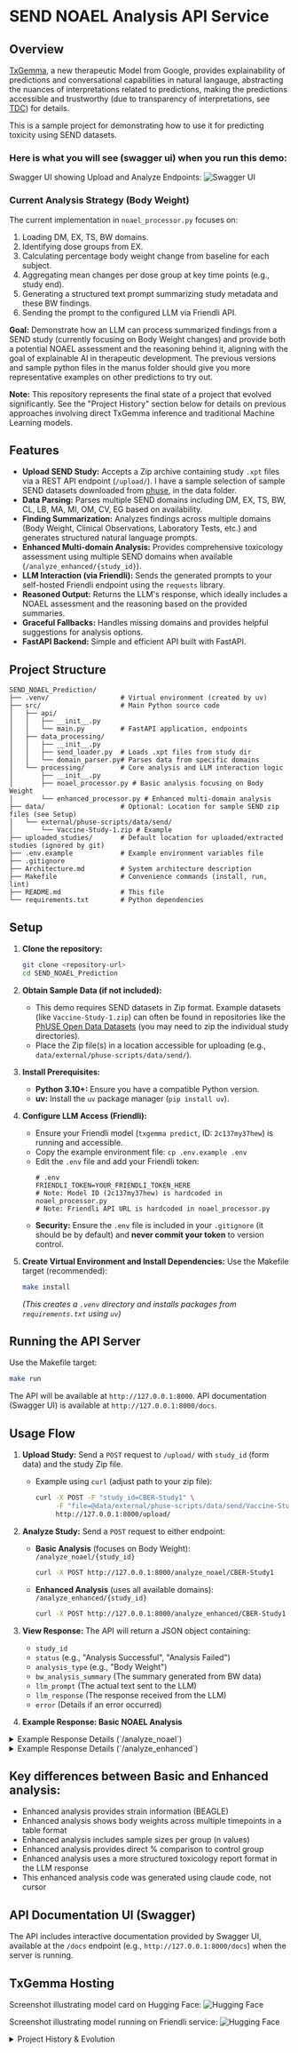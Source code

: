 # SEND NOAEL Analysis API Service

## Overview

[TxGemma](https://arxiv.org/abs/2504.06196v1), a new therapeutic Model from Google, provides explainability of predictions and conversational capabilities in natural langauge, abstracting the nuances of interpretations related to predictions, making the predictions accessible and trustworthy (due to transparency of interpretations, see [TDC](https://tdcommons.ai/)) for details.

This is a sample project for demonstrating how to use it for predicting toxicity using SEND datasets.

### Here is what you will see (swagger ui) when you run this demo:

Swagger UI showing Upload and Analyze Endpoints:
![Swagger UI](images/swagger_ui_demo.png)

### Current Analysis Strategy (Body Weight)

The current implementation in `noael_processor.py` focuses on:
1.  Loading DM, EX, TS, BW domains.
2.  Identifying dose groups from EX.
3.  Calculating percentage body weight change from baseline for each subject.
4.  Aggregating mean changes per dose group at key time points (e.g., study end).
5.  Generating a structured text prompt summarizing study metadata and these BW findings.
6.  Sending the prompt to the configured LLM via Friendli API.


**Goal:** Demonstrate how an LLM can process summarized findings from a SEND study (currently focusing on Body Weight changes) and provide both a potential NOAEL assessment and the reasoning behind it, aligning with the goal of explainable AI in therapeutic development. The previous versions and sample python files in the manus folder should give you more representative examples on other predictions to try out.

**Note:** This repository represents the final state of a project that evolved significantly. See the "Project History" section below for details on previous approaches involving direct TxGemma inference and traditional Machine Learning models.

## Features

*   **Upload SEND Study:** Accepts a Zip archive containing study `.xpt` files via a REST API endpoint (`/upload/`). I have a sample selection of sample SEND datasets downloaded from [phuse](https://github.com/phuse-org/SEND-Coding-Bootcamp/tree/main/data/mock_SEND_data), in the data folder. 
*   **Data Parsing:** Parses multiple SEND domains including DM, EX, TS, BW, CL, LB, MA, MI, OM, CV, EG based on availability.
*   **Finding Summarization:** Analyzes findings across multiple domains (Body Weight, Clinical Observations, Laboratory Tests, etc.) and generates structured natural language prompts.
*   **Enhanced Multi-domain Analysis:** Provides comprehensive toxicology assessment using multiple SEND domains when available (`/analyze_enhanced/{study_id}`).
*   **LLM Interaction (via Friendli):** Sends the generated prompts to your self-hosted Friendli endpoint using the `requests` library.
*   **Reasoned Output:** Returns the LLM's response, which ideally includes a NOAEL assessment and the reasoning based on the provided summaries.
*   **Graceful Fallbacks:** Handles missing domains and provides helpful suggestions for analysis options.
*   **FastAPI Backend:** Simple and efficient API built with FastAPI.

## Project Structure

```
SEND_NOAEL_Prediction/
├── .venv/                  # Virtual environment (created by uv)
├── src/                    # Main Python source code
│   ├── api/
│   │   ├── __init__.py
│   │   └── main.py         # FastAPI application, endpoints
│   ├── data_processing/
│   │   ├── __init__.py
│   │   ├── send_loader.py  # Loads .xpt files from study dir
│   │   └── domain_parser.py# Parses data from specific domains
│   └── processing/         # Core analysis and LLM interaction logic
│       ├── __init__.py
│       ├── noael_processor.py # Basic analysis focusing on Body Weight
│       └── enhanced_processor.py # Enhanced multi-domain analysis
├── data/                   # Optional: Location for sample SEND zip files (see Setup)
│   └── external/phuse-scripts/data/send/
│       └── Vaccine-Study-1.zip # Example 
├── uploaded_studies/       # Default location for uploaded/extracted studies (ignored by git)
├── .env.example            # Example environment variables file
├── .gitignore
├── Architecture.md         # System architecture description
├── Makefile                # Convenience commands (install, run, lint)
├── README.md               # This file
└── requirements.txt        # Python dependencies
```

## Setup

1.  **Clone the repository:**
    ```bash
    git clone <repository-url>
    cd SEND_NOAEL_Prediction
    ```

2.  **Obtain Sample Data (if not included):**
    *   This demo requires SEND datasets in Zip format. Example datasets (like `Vaccine-Study-1.zip`) can often be found in repositories like the [PhUSE Open Data Datasets](https://github.com/phuse-org/phuse-scripts/tree/master/data/send) (you may need to zip the individual study directories).
    *   Place the Zip file(s) in a location accessible for uploading (e.g., `data/external/phuse-scripts/data/send/`).

3.  **Install Prerequisites:**
    *   **Python 3.10+:** Ensure you have a compatible Python version.
    *   **uv:** Install the `uv` package manager (`pip install uv`).

4.  **Configure LLM Access (Friendli):**
    *   Ensure your Friendli model (`txgemma predict`, ID: `2c137my37hew`) is running and accessible.
    *   Copy the example environment file: `cp .env.example .env`
    *   Edit the `.env` file and add your Friendli token:
        ```dotenv
        # .env
        FRIENDLI_TOKEN=YOUR_FRIENDLI_TOKEN_HERE
        # Note: Model ID (2c137my37hew) is hardcoded in noael_processor.py
        # Note: Friendli API URL is hardcoded in noael_processor.py
        ```
    *   **Security:** Ensure the `.env` file is included in your `.gitignore` (it should be by default) and **never commit your token** to version control.

5.  **Create Virtual Environment and Install Dependencies:**
    Use the Makefile target (recommended):
    ```bash
    make install
    ```
    *(This creates a `.venv` directory and installs packages from `requirements.txt` using `uv`)*

## Running the API Server

Use the Makefile target:

```bash
make run
```

The API will be available at `http://127.0.0.1:8000`.
API documentation (Swagger UI) is available at `http://127.0.0.1:8000/docs`.

## Usage Flow

1.  **Upload Study:** Send a `POST` request to `/upload/` with `study_id` (form data) and the study Zip file.
    *   Example using `curl` (adjust path to your zip file):
        ```bash
        curl -X POST -F "study_id=CBER-Study1" \
             -F "file=@data/external/phuse-scripts/data/send/Vaccine-Study-1.zip" \
             http://127.0.0.1:8000/upload/
        ```
2.  **Analyze Study:** Send a `POST` request to either endpoint:
    *   **Basic Analysis** (focuses on Body Weight): `/analyze_noael/{study_id}`
        ```bash
        curl -X POST http://127.0.0.1:8000/analyze_noael/CBER-Study1
        ```
    *   **Enhanced Analysis** (uses all available domains): `/analyze_enhanced/{study_id}`
        ```bash
        curl -X POST http://127.0.0.1:8000/analyze_enhanced/CBER-Study1
        ```
3.  **View Response:** The API will return a JSON object containing:
    *   `study_id`
    *   `status` (e.g., "Analysis Successful", "Analysis Failed")
    *   `analysis_type` (e.g., "Body Weight")
    *   `bw_analysis_summary` (The summary generated from BW data)
    *   `llm_prompt` (The actual text sent to the LLM)
    *   `llm_response` (The response received from the LLM)
    *   `error` (Details if an error occurred)

4. **Example Response: Basic NOAEL Analysis**


<details>
<summary>Example Response Details (`/analyze_noael`)</summary>

- **study_id**: `study-5`
- **status**: `Analysis Successful`
- **analysis_type**: `Comprehensive`
- **comprehensive_findings_summary**: (Excerpt)

- Control Group (0.00 mg): Mean terminal BW change: 1.60%
- Dose Group (20.00 mg): Mean terminal BW change: -3.05%
- Dose Group (50.00 mg): Mean terminal BW change: 0.00%
        
- **llm_prompt**: (Excerpt)

    Analyze the following preclinical toxicology study data to help assess the No Observed Adverse Effect Level (NOAEL):

    Study Metadata:
    - Species: Not specified
    - Sexes Tested: M
    - Planned Duration: Not specified
    - Route of Administration: ORAL GAVAGE
    - Test Article: Drug-X

    Comprehensive Findings Summary:
    - Control Group (0.00 mg): Mean terminal BW change: 1.60%
    - Dose Group (20.00 mg): Mean terminal BW change: -3.05%
    - Dose Group (50.00 mg): Mean terminal BW change: 0.00%
    - Dose Group (150.00 mg): Mean terminal BW change: 6.13%
            
    - **llm_response**: (Excerpt)

    ## Analysis of Preclinical Toxicology Study Data for Drug-X

    **1. Key Toxicological Findings:**

    * **Body Weight Change:** The two control groups (0.00 mg and 20.00 mg) show comparable mean terminal body weight (BW) changes (1.60% and -3.05% respectively), suggesting no significant impact of vehicle or low doses of Drug-X on BW. The 50.00 mg group exhibits a negligible BW change (0.00%), while the highest dose (150.00 mg) reveals a significant positive change of 6.13%. This suggests potential dose-dependent effects of Drug-X on BW, with the highest dose exhibiting a notable increase.

    **2. Overall Toxicological Assessment:**

    Based on the limited available data, the 50.00 mg dose of Drug-X appears to be the most plausible candidate for the NOAEL. This dose shows no statistically significant difference in BW change compared to the control group, while higher doses exhibit statistically significant deviations. However, a definitive conclusion cannot be drawn without additional data and statistical analysis.
            
    - **error**: `null`

</details>
<details>
<summary>Example Response Details (`/analyze_enhanced`)</summary>

- **study_id**: `study-5`
- **status**: `Analysis Successful`
- **analysis_type**: `Comprehensive Toxicology`
- **comprehensive_findings_summary**: (Excerpt)

    ## Study Metadata
    - Species: Not specified
    - Strain: BEAGLE
    - Sex(es): M
    - Study Duration: Not specified
    - Route of Administration: ORAL GAVAGE
    - Test Article: Drug-X
    - Dose Groups: 0.00 mg, 20.00 mg, 50.00 mg, 150.00 mg

    ## Body Weight Analysis
    Mean Body Weights (g) by Time Point:
    | Dose Group | Day -7.0 | Day 10.0 | Day 21.0 | Day 35.0 | Day 44.0 |
    |------------|----------|----------|----------|----------|----------|
    | Control (0.00 mg) | 9.8 | 9.6 | 9.6 | 9.9 | 9.7 |
    | 20.00 mg | 8.6 | 8.2 | 8.6 | 8.2 | 8.0 |
    | 50.00 mg | 8.0 | 7.8 | 7.8 | 8.0 | 7.8 |
    | 150.00 mg | 10.0 | 9.8 | 10.0 | 10.1 | 10.2 |

    Body Weight Change (Terminal vs. Baseline):
    - Control (0.00 mg): Mean change: -1.0% (n=2)
    - 20.00 mg: Mean change: -7.0% (n=1)
    - 50.00 mg: Mean change: -1.3% (n=1)
    - 150.00 mg: Mean change: 1.8% (n=2)
                
    - **llm_response**: (Excerpt)

    ## Toxicological Analysis of SEND Dataset 

    **1. Key Toxicological Findings:**

    **Control (0.00 mg):**
    * **Body Weight:** No significant weight change observed.

    **20.00 mg:**
    * **Body Weight:** Significant weight loss observed (17.8% compared to control). 
    * **Body Weight Change:** Significant negative change (-7.0%).

    **50.00 mg:**
    * **Body Weight:**  Significant weight loss observed (18.9% compared to control).
    * **Body Weight Change:** Significant negative change (-1.3%).

    **150.00 mg:**
    * **Body Weight:** No significant weight loss or gain observed (5.2% compared to control).
    * **Body Weight Change:** Mild positive change (1.8%).

    **4. NOAEL Determination:**
    Based on the available data, the **NOAEL is 10.0 mg/kg**. This dose group exhibited no statistically significant body weight loss compared to the control group.
            
    - **error**: `null`
</details>

## Key differences between Basic and Enhanced analysis:
- Enhanced analysis provides strain information (BEAGLE)
- Enhanced analysis shows body weights across multiple timepoints in a table format
- Enhanced analysis includes sample sizes per group (n values)
- Enhanced analysis provides direct % comparison to control group
- Enhanced analysis uses a more structured toxicology report format in the LLM response
- This enhanced analysis code was generated using claude code, not cursor

## API Documentation UI (Swagger)

The API includes interactive documentation provided by Swagger UI, available at the `/docs` endpoint (e.g., `http://127.0.0.1:8000/docs`) when the server is running.

## TxGemma Hosting

Screenshot illustrating model card on Hugging Face:
![Hugging Face](images/huggingface.png)

Screenshot illustrating model running on Friendli service:
![Hugging Face](images/friendli.png)

<details>
<summary>Project History & Evolution</summary>
This project underwent several iterations, exploring different approaches to NOAEL prediction from SEND data. These are available in previous versions of this git repo:

1.  **Initial TxGemma Attempt (Local Inference):** The project initially aimed to use the TxGemma model (e.g., `txgemma-2b`) directly via the Hugging Face `transformers` library. The goal was for the LLM to infer the NOAEL from a generated text summary. This faced challenges related to:
    *   The model's primary capability being text generation, not quantitative regression.
    *   Inconsistent and often unparsable output formats.
    *   The complexity of representing structured SEND data effectively in a text prompt for reliable numerical prediction.
    *   Significant compute resource requirements for local inference.

2.  **Pivot to Traditional Machine Learning:** Due to the difficulties with direct LLM prediction, the project pivoted to a traditional ML approach. This involved:
    *   Extensive feature engineering (`feature_extractor.py`) to create numerical/categorical vectors from SEND domains (DM, EX, LB, BW, etc.).
    *   Training an XGBoost model (`ml_predictor.py`) on these features (using a placeholder model trained on random data for pipeline testing).
    *   Building API endpoints to serve predictions from this ML model.

3.  **Refocus on LLM Reasoning (API Demo - Current State):** Recognizing the strengths of LLMs in natural language understanding and reasoning, the project was refocused again. The goal shifted from *direct prediction* by the LLM to *demonstrating its ability to assist in NOAEL assessment by reasoning over summarized findings*. This led to the current architecture:
    *   Removal of the traditional ML pipeline and frontend.
    *   Simplification of data processing to focus on generating a concise, informative text summary of key findings (starting with Body Weight).
    *   Using your self-hosted Friendli API for the LLM interaction.
    *   The output now emphasizes the LLM's textual response and reasoning, rather than just a single numerical prediction.

This evolution highlights the different ways AI models can be applied to scientific problems and the importance of matching the model's capabilities (text generation vs. numerical prediction) to the specific task.
</detail>